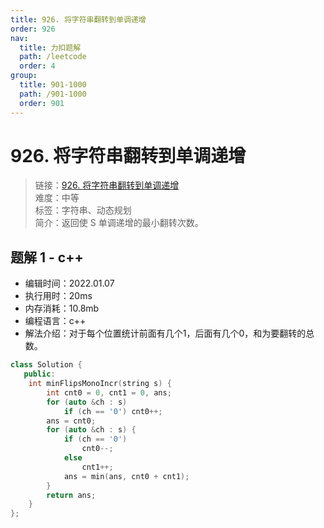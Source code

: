 ```yaml
---
title: 926. 将字符串翻转到单调递增
order: 926
nav:
  title: 力扣题解
  path: /leetcode
  order: 4
group:
  title: 901-1000
  path: /901-1000
  order: 901
---
```


# 926. 将字符串翻转到单调递增
    
> 链接：[926. 将字符串翻转到单调递增](https://leetcode-cn.com/problems/flip-string-to-monotone-increasing/)  
> 难度：中等  
> 标签：字符串、动态规划  
> 简介：返回使 S 单调递增的最小翻转次数。
      
## 题解 1 - c++
- 编辑时间：2022.01.07
- 执行用时：20ms
- 内存消耗：10.8mb
- 编程语言：c++
- 解法介绍：对于每个位置统计前面有几个1，后面有几个0，和为要翻转的总数。
```c++
class Solution {
   public:
    int minFlipsMonoIncr(string s) {
        int cnt0 = 0, cnt1 = 0, ans;
        for (auto &ch : s)
            if (ch == '0') cnt0++;
        ans = cnt0;
        for (auto &ch : s) {
            if (ch == '0')
                cnt0--;
            else
                cnt1++;
            ans = min(ans, cnt0 + cnt1);
        }
        return ans;
    }
};
```

      